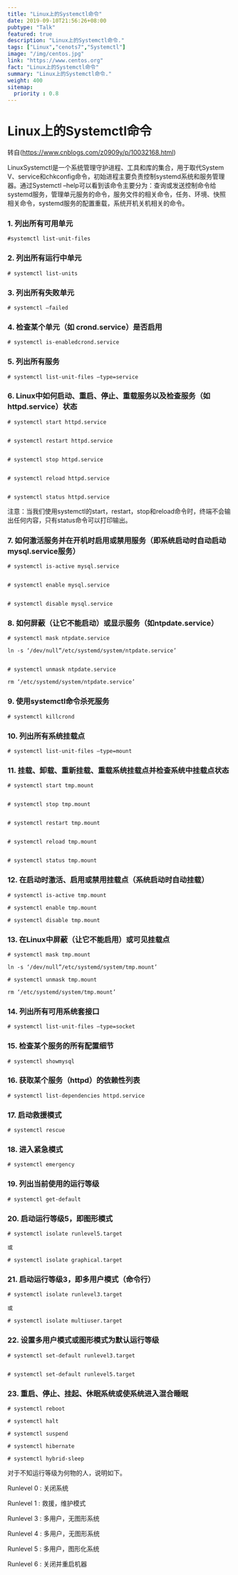 ```yaml
---
title: "Linux上的Systemctl命令"
date: 2019-09-10T21:56:26+08:00
pubtype: "Talk"
featured: true
description: "Linux上的Systemctl命令."
tags: ["Linux","cenots7","Systemctl"]
image: "/img/centos.jpg"
link: "https://www.centos.org"
fact: "Linux上的Systemctl命令"
summary: "Linux上的Systemctl命令."
weight: 400
sitemap:
  priority : 0.8
---
```



# Linux上的Systemctl命令
转自(https://www.cnblogs.com/z0909y/p/10032168.html)

LinuxSystemctl是一个系统管理守护进程、工具和库的集合，用于取代System V、service和chkconfig命令，初始进程主要负责控制systemd系统和服务管理器。通过Systemctl –help可以看到该命令主要分为：查询或发送控制命令给systemd服务，管理单元服务的命令，服务文件的相关命令，任务、环境、快照相关命令，systemd服务的配置重载，系统开机关机相关的命令。 

### 1. 列出所有可用单元 

```
#systemctl list-unit-files
```

### 2. 列出所有运行中单元 
```
# systemctl list-units
```
### 3. 列出所有失败单元 
```
# systemctl –failed
```
### 4. 检查某个单元（如 crond.service）是否启用 
```
# systemctl is-enabledcrond.service 
```
### 5. 列出所有服务 
```
# systemctl list-unit-files –type=service
```
### 6. Linux中如何启动、重启、停止、重载服务以及检查服务（如 httpd.service）状态 

```
# systemctl start httpd.service


# systemctl restart httpd.service


# systemctl stop httpd.service


# systemctl reload httpd.service


# systemctl status httpd.service
```
注意：当我们使用systemctl的start，restart，stop和reload命令时，终端不会输出任何内容，只有status命令可以打印输出。

### 7. 如何激活服务并在开机时启用或禁用服务（即系统启动时自动启动mysql.service服务） 

```
# systemctl is-active mysql.service


# systemctl enable mysql.service


# systemctl disable mysql.service
```
### 8. 如何屏蔽（让它不能启动）或显示服务（如ntpdate.service） 

```
# systemctl mask ntpdate.service

ln -s ‘/dev/null”/etc/systemd/system/ntpdate.service’


# systemctl unmask ntpdate.service

rm ‘/etc/systemd/system/ntpdate.service’
```
### 9. 使用systemctl命令杀死服务 

```
# systemctl killcrond 
```
### 10. 列出所有系统挂载点 

```
# systemctl list-unit-files –type=mount
```
### 11. 挂载、卸载、重新挂载、重载系统挂载点并检查系统中挂载点状态 

```
# systemctl start tmp.mount


# systemctl stop tmp.mount


# systemctl restart tmp.mount


# systemctl reload tmp.mount


# systemctl status tmp.mount
```
### 12. 在启动时激活、启用或禁用挂载点（系统启动时自动挂载） 

```
# systemctl is-active tmp.mount

# systemctl enable tmp.mount

# systemctl disable tmp.mount
```
### 13. 在Linux中屏蔽（让它不能启用）或可见挂载点 

```
# systemctl mask tmp.mount

ln -s ‘/dev/null”/etc/systemd/system/tmp.mount’

# systemctl unmask tmp.mount

rm ‘/etc/systemd/system/tmp.mount’
```
### 14. 列出所有可用系统套接口 

```
# systemctl list-unit-files –type=socket
```
### 15. 检查某个服务的所有配置细节 

```
# systemctl showmysql 
```
### 16. 获取某个服务（httpd）的依赖性列表 

```
# systemctl list-dependencies httpd.service
```
### 17. 启动救援模式 

```
# systemctl rescue
```
### 18. 进入紧急模式 

```
# systemctl emergency
```
### 19. 列出当前使用的运行等级 

```
# systemctl get-default
```
### 20. 启动运行等级5，即图形模式 

```
# systemctl isolate runlevel5.target

或

# systemctl isolate graphical.target
```
### 21. 启动运行等级3，即多用户模式（命令行） 

```
# systemctl isolate runlevel3.target

或

# systemctl isolate multiuser.target
```
### 22. 设置多用户模式或图形模式为默认运行等级 

```
# systemctl set-default runlevel3.target


# systemctl set-default runlevel5.target
```
### 23. 重启、停止、挂起、休眠系统或使系统进入混合睡眠 

```
# systemctl reboot

# systemctl halt

# systemctl suspend

# systemctl hibernate

# systemctl hybrid-sleep
```
对于不知运行等级为何物的人，说明如下。

Runlevel 0 : 关闭系统

Runlevel 1 : 救援，维护模式

Runlevel 3 : 多用户，无图形系统

Runlevel 4 : 多用户，无图形系统

Runlevel 5 : 多用户，图形化系统

Runlevel 6 : 关闭并重启机器